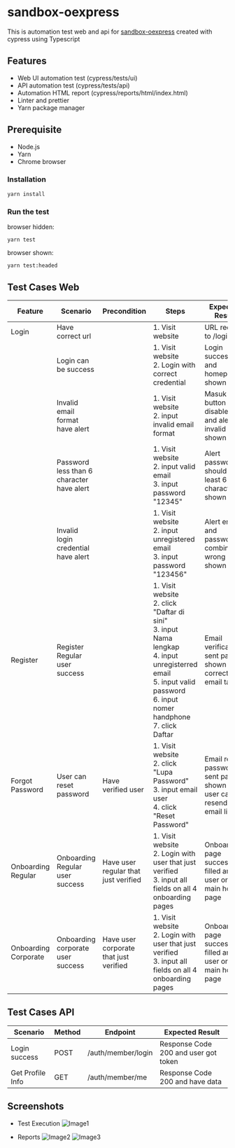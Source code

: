 # sandbox-oexpress

This is automation test web and api for [sandbox-oexpress](https://sandbox-app.oexpress.co.id) created with cypress using Typescript

## Features
- Web UI automation test (cypress/tests/ui)
- API automation test (cypress/tests/api)
- Automation HTML report (cypress/reports/html/index.html)
- Linter and prettier
- Yarn package manager

## Prerequisite
- Node.js
- Yarn
- Chrome browser

### Installation

```shell
yarn install
```
### Run the test
browser hidden:
```shell
yarn test
```
browser shown:
```shell
yarn test:headed
```

## Test Cases Web

| Feature            | Scenario                                  | Precondition                         | Steps                                                                                                                                                                            | Expected Result                                                 | Status    |
| ------------------ | ----------------------------------------- | ------------------------------------ | -------------------------------------------------------------------------------------------------------------------------------------------------------------------------------- | --------------------------------------------------------------- | --------- |
| Login              | Have correct url                          |                                      | 1. Visit website                                                                                                                                                                 | URL redirect to /login                                          | Automated |
|                    | Login can be success                      |                                      | 1. Visit website<br>2. Login with correct credential                                                                                                                             | Login success and homepage shown                                | Automated |
|                    | Invalid email format have alert           |                                      | 1. Visit website<br>2. input invalid email format                                                                                                                                | Masuk button disabled and alert invalid email shown             | Automated |
|                    | Password less than 6 character have alert |                                      | 1. Visit website<br>2. input valid email<br>3. input password "12345"                                                                                                            | Alert password should at least 6 characters shown               | Automated |
|                    | Invalid login credential have alert       |                                      | 1. Visit website<br>2. input unregistered email<br>3. input password "123456"                                                                                                    | Alert email and password combination wrong shown                | Automated |
| Register           | Register Regular user success             |                                      | 1. Visit website<br>2. click "Daftar di sini"<br>3. input Nama lengkap<br>4. input unregisterred email<br>5. input valid password<br>6. input nomer handphone<br>7. click Daftar | Email verification sent page is shown with correct email target | Automated |
| Forgot Password           | User can reset password            |  Have verified user  | 1. Visit website<br>2. click "Lupa Password"<br>3. input email user<br>4. click "Reset Password" | Email reset password sent page is shown and user can resend the email link | Automated |
| Onboarding Regular | Onboarding Regular user success           | Have user regular that just verified | 1. Visit website<br>2. Login with user that just verified<br>3. input all fields on all 4 onboarding pages                                                                       | Onboarding page successfully filled and user on main home page  | Automated |
| Onboarding Corporate | Onboarding corporate user success           | Have user corporate that just verified | 1. Visit website<br>2. Login with user that just verified<br>3. input all fields on all 4 onboarding pages                                                                       | Onboarding page successfully filled and user on main home page  | To Automate |

## Test Cases API

| Scenario | Method | Endpoint | Expected Result |
| -------- | ------ | -------- | --------------- |
| Login success | POST | /auth/member/login | Response Code 200 and user got token |
| Get Profile Info | GET | /auth/member/me | Response Code 200 and have data |

## Screenshots

- Test Execution
![Image1](https://drive.google.com/file/d/1rHVPJ9zO8beW_4uuEZBNd5K0eZzVzJgi/view?usp=sharing)

- Reports
![Image2](https://drive.google.com/file/d/1t4HabLvbqPKcRrljY8VhQOlsw-2tu38N/view?usp=sharing)
![Image3](https://drive.google.com/file/d/1kkfO3n-UM2oaC182eKbbp0bGjYuhR243/view?usp=sharing)